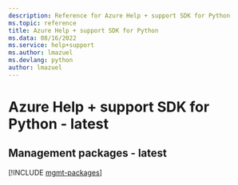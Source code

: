 ```yaml
---
description: Reference for Azure Help + support SDK for Python
ms.topic: reference
title: Azure Help + support SDK for Python
ms.data: 08/16/2022
ms.service: help+support
ms.author: lmazuel
ms.devlang: python
author: lmazuel
---
```

# Azure Help + support SDK for Python - latest

## Management packages - latest
[!INCLUDE [mgmt-packages](help-+-support-mgmt-index.md)]